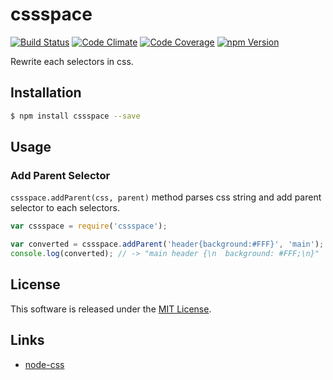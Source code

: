 cssspace
==========

<!-- Badge Start -->
<a name="badges"></a>

[![Build Status][bd_travis_shield_url]][bd_travis_url]
[![Code Climate][bd_codeclimate_shield_url]][bd_codeclimate_url]
[![Code Coverage][bd_codeclimate_coverage_shield_url]][bd_codeclimate_url]
[![npm Version][bd_npm_shield_url]][bd_npm_url]

[bd_repo_url]: https://github.com/okunishinishi/node-cssspace
[bd_travis_url]: http://travis-ci.org/okunishinishi/node-cssspace
[bd_travis_shield_url]: http://img.shields.io/travis/okunishinishi/node-cssspace.svg?style=flat
[bd_license_url]: https://github.com/okunishinishi/node-cssspace/blob/master/LICENSE
[bd_codeclimate_url]: http://codeclimate.com/github/okunishinishi/node-cssspace
[bd_codeclimate_shield_url]: http://img.shields.io/codeclimate/github/okunishinishi/node-cssspace.svg?style=flat
[bd_codeclimate_coverage_shield_url]: http://img.shields.io/codeclimate/coverage/github/okunishinishi/node-cssspace.svg?style=flat
[bd_gemnasium_url]: https://gemnasium.com/okunishinishi/node-cssspace
[bd_gemnasium_shield_url]: https://gemnasium.com/okunishinishi/node-cssspace.svg
[bd_npm_url]: http://www.npmjs.org/package/cssspace
[bd_npm_shield_url]: http://img.shields.io/npm/v/cssspace.svg?style=flat
[bd_bower_badge_url]: https://img.shields.io/bower/v/cssspace.svg?style=flat

<!-- Badge End -->


<!-- Description Start -->
<a name="description"></a>

Rewrite each selectors in css.

<!-- Description End -->


<!-- Overview Start -->
<a name="overview"></a>


<!-- Overview End -->


<!-- Sections Start -->
<a name="sections"></a>

<!-- Section from "doc/readme/01.Installation.md.hbs" Start -->

<a name="section-doc-readme-01-installation-md"></a>
Installation
-----

```bash
$ npm install cssspace --save
```

<!-- Section from "doc/readme/01.Installation.md.hbs" End -->

<!-- Section from "doc/readme/02.Usage.md.hbs" Start -->

<a name="section-doc-readme-02-usage-md"></a>
Usage
---------

### Add Parent Selector

`cssspace.addParent(css, parent)` method parses css string and add parent selector to each selectors.

```javascript
var cssspace = require('cssspace');

var converted = cssspace.addParent('header{background:#FFF}', 'main');
console.log(converted); // -> "main header {\n  background: #FFF;\n}"
```

<!-- Section from "doc/readme/02.Usage.md.hbs" End -->


<!-- Sections Start -->


<!-- LICENSE Start -->
<a name="license"></a>

License
-------
This software is released under the [MIT License](https://github.com/okunishinishi/node-cssspace/blob/master/LICENSE).

<!-- LICENSE End -->


<!-- Links Start -->
<a name="links"></a>

Links
------

+ [node-css](https://github.com/reworkcss/css)

<!-- Links End -->
